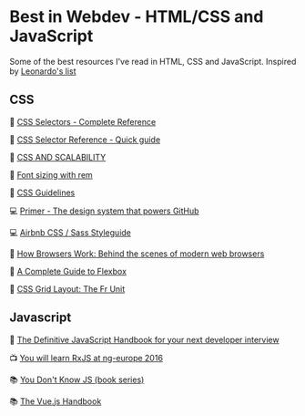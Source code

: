 # Best in Webdev - HTML/CSS and JavaScript
Some of the best resources I've read in HTML, CSS and JavaScript. Inspired by [Leonardo's list](https://github.com/lborgav/Best-in-JS)

## CSS
📄 [CSS Selectors - Complete Reference](https://developer.mozilla.org/en-US/docs/Web/CSS/CSS_Selectors)

📄 [CSS Selector Reference - Quick guide ](https://www.w3schools.com/cssref/css_selectors.asp)

📄 [CSS AND SCALABILITY](http://mrmrs.cc/writing/2016/03/24/scalable-css/)

📄 [Font sizing with rem](https://snook.ca/archives/html_and_css/font-size-with-rem)

📄 [CSS Guidelines](https://cssguidelin.es)

💻 [Primer - The design system that powers GitHub](https://github.com/primer/primer)

💻 [Airbnb CSS / Sass Styleguide](https://github.com/airbnb/css)

📄 [How Browsers Work: Behind the scenes of modern web browsers](https://www.html5rocks.com/en/tutorials/internals/howbrowserswork/)

📄 [A Complete Guide to Flexbox](https://css-tricks.com/snippets/css/a-guide-to-flexbox/)

📄 [CSS Grid Layout: The Fr Unit](https://alligator.io/css/css-grid-layout-fr-unit/)


## Javascript
📄 [The Definitive JavaScript Handbook for your next developer interview](https://medium.freecodecamp.org/the-definitive-javascript-handbook-for-a-developer-interview-44ffc6aeb54e)

📺 [You will learn RxJS at ng-europe 2016](https://www.youtube.com/watch?v=uQ1zhJHclvs)

📚 [You Don't Know JS (book series)](https://github.com/getify/You-Dont-Know-JS)

📚 [The Vue.js Handbook](https://medium.freecodecamp.org/the-vue-handbook-a-thorough-introduction-to-vue-js-1e86835d8446)

